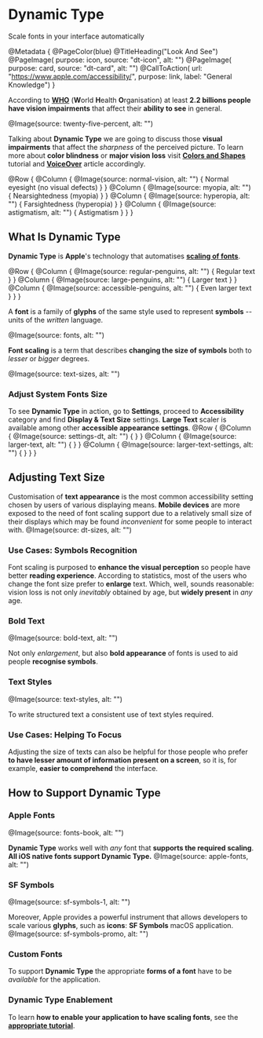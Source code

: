 # Dynamic Type

Scale fonts in your interface automatically

@Metadata {
    @PageColor(blue)
    @TitleHeading("Look And See")
    @PageImage(
               purpose: icon, 
               source: "dt-icon", 
               alt: "")
    @PageImage(
               purpose: card, 
               source: "dt-card", 
               alt: "")
    @CallToAction(
                url: "https://www.apple.com/accessibility/",
                purpose: link, 
                label: "General Knowledge")
}

According to [**WHO**](https://www.who.int/news-room/fact-sheets/detail/blindness-and-visual-impairment) (**W**orld **H**ealth **O**rganisation) at least **2.2 billions people have vision impairments** that affect their **ability to see** in general. 

@Image(source: twenty-five-percent, alt: "")

Talking about **Dynamic Type** we are going to discuss those **visual impairments** that affect the *sharpness* of the perceived picture. To learn more about **color blindness** or **major vision loss** visit [**Colors and Shapes**](<doc:ColorsAndShapes>) tutorial and [**VoiceOver**](<doc:VoiceOver>) article accordingly.

@Row {
    @Column {
       @Image(source: normal-vision, alt: "") {
           Normal eyesight (no visual defects)
       }
    }
   @Column {
      @Image(source: myopia, alt: "") {
          Nearsightedness (myopia)
      }
   }
   @Column {
      @Image(source: hyperopia, alt: "") {
          Farsightedness (hyperopia)
      }
   }
   @Column {
      @Image(source: astigmatism, alt: "") {
          Astigmatism 
      }
   }
}
## What Is Dynamic Type 

**Dynamic Type** is **Apple**'s technology that automatises [**scaling of fonts**](https://support.apple.com/en-us/102453).

@Row {
    @Column {
       @Image(source: regular-penguins, alt: "") {
           Regular text
       }
    }
   @Column {
      @Image(source: large-penguins, alt: "") {
          Larger text
      }
   }
   @Column {
      @Image(source: accessible-penguins, alt: "") {
          Even larger text
      }
   }
}

A **font** is a family of **glyphs** of the same style used to represent **symbols** -- units of the *written* language. 

@Image(source: fonts, alt: "")

**Font scaling** is a term that describes **changing the size of symbols** both to *lesser* or *bigger* degrees. 

@Image(source: text-sizes, alt: "")


### Adjust System Fonts Size
To see **Dynamic Type** in action, go to **Settings**, proceed to **Accessibility** category and find **Display & Text Size** settings. **Large Text** scaler is available among other **accessible appearance settings**.
@Row {
    @Column {
       @Image(source: settings-dt, alt: "") {
       }
    }
   @Column {
      @Image(source: larger-text, alt: "") {
      }
   }
   @Column {
      @Image(source: larger-text-settings, alt: "") {
      }
   }
}

## Adjusting Text Size
Customisation of **text appearance** is the most common accessibility setting chosen by users of various displaying means. **Mobile devices** are more exposed to the need of font scaling support due to a relatively small size of their displays which may be found *inconvenient* for some people to interact with.
@Image(source: dt-sizes, alt: "")


### Use Cases: Symbols Recognition

Font scaling is purposed to **enhance the visual perception** so people have better **reading experience**. According to statistics, most of the users who change the font size prefer to **enlarge** text. Which, well, sounds reasonable: vision loss is not only *inevitably* obtained by age, but **widely present** in *any* age. 


### Bold Text
@Image(source: bold-text, alt: "")

Not only *enlargement*, but also **bold appearance** of fonts is used to aid people **recognise symbols**. 

### Text Styles 
@Image(source: text-styles, alt: "")

To write structured text a consistent use of text styles required.

### Use Cases: Helping To Focus
Adjusting the size of texts can also be helpful for those people who prefer **to have lesser amount of information present on a screen**, so it is, for example, **easier to comprehend** the interface. 

## How to Support Dynamic Type

### Apple Fonts
@Image(source: fonts-book, alt: "")

**Dynamic Type** works well with *any* font that **supports the required scaling**. **All iOS native fonts support Dynamic Type.** 
@Image(source: apple-fonts, alt: "")


### SF Symbols
@Image(source: sf-symbols-1, alt: "")

Moreover, Apple provides a powerful instrument that allows developers to scale various **glyphs**, such as **icons**: **SF Symbols** macOS application.
@Image(source: sf-symbols-promo, alt: "")

### Custom Fonts
To support **Dynamic Type** the appropriate **forms of a font** have to be *available* for the application. 

### Dynamic Type Enablement
To learn **how to enable your application to have scaling fonts**, see the [**appropriate tutorial**](<doc:DynamicType>). 
